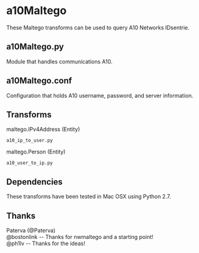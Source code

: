 a10Maltego
==========
These Maltego transforms can be used to query A10 Networks IDsentrie. 

a10Maltego.py 
----------------
Module that handles communications A10.

a10Maltego.conf
----------------
Configuration that holds A10 username, password, and server information.


Transforms
--------------------
maltego.IPv4Address (Entity)

	a10_ip_to_user.py

maltego.Person (Entity)

    a10_user_to_ip.py

Dependencies 
-------------
These transforms have been tested in Mac OSX using Python 2.7.

Thanks
-----------------
Paterva (@Paterva)<br/>
@bostonlink -- Thanks for nwmaltego and a starting point!<br/>
@ph1lv -- Thanks for the ideas!
